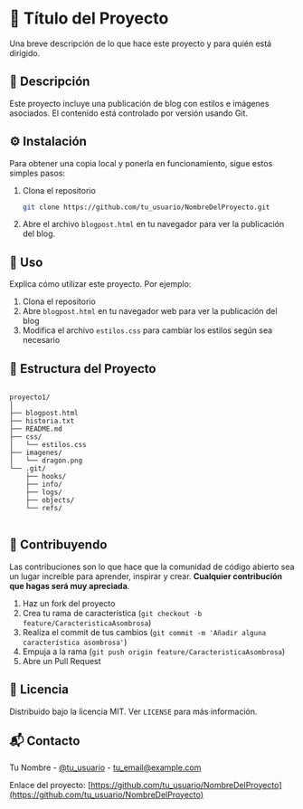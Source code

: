 
# 🌟 Título del Proyecto

Una breve descripción de lo que hace este proyecto y para quién está dirigido.

## 📖 Descripción

Este proyecto incluye una publicación de blog con estilos e imágenes asociados. El contenido está controlado por versión usando Git.

## ⚙️ Instalación

Para obtener una copia local y ponerla en funcionamiento, sigue estos simples pasos:

1. Clona el repositorio
   ```sh
   git clone https://github.com/tu_usuario/NombreDelProyecto.git
   ```

2. Abre el archivo `blogpost.html` en tu navegador para ver la publicación del blog.

## 🚀 Uso

Explica cómo utilizar este proyecto. Por ejemplo:

1. Clona el repositorio
2. Abre `blogpost.html` en tu navegador web para ver la publicación del blog
3. Modifica el archivo `estilos.css` para cambiar los estilos según sea necesario

## 📁 Estructura del Proyecto

<pre>
<code>
proyecto1/
│
├── blogpost.html
├── historia.txt
├── README.md
├── css/
│   └── estilos.css
├── imagenes/
│   └── dragon.png
└── .git/
    ├── hooks/
    ├── info/
    ├── logs/
    ├── objects/
    └── refs/
</code>
</pre>

## 🤝 Contribuyendo

Las contribuciones son lo que hace que la comunidad de código abierto sea un lugar increíble para aprender, inspirar y crear. **Cualquier contribución que hagas será muy apreciada**.

1. Haz un fork del proyecto
2. Crea tu rama de característica (`git checkout -b feature/CaracteristicaAsombrosa`)
3. Realiza el commit de tus cambios (`git commit -m 'Añadir alguna característica asombrosa'`)
4. Empuja a la rama (`git push origin feature/CaracteristicaAsombrosa`)
5. Abre un Pull Request

## 📜 Licencia

Distribuido bajo la licencia MIT. Ver `LICENSE` para más información.

## 📬 Contacto

Tu Nombre - [@tu_usuario](https://twitter.com/tu_usuario) - tu_email@example.com

Enlace del proyecto: [https://github.com/tu_usuario/NombreDelProyecto](https://github.com/tu_usuario/NombreDelProyecto)
